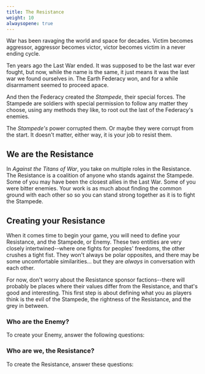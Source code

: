 ```yaml
---
title: The Resistance
weight: 10
alwaysopene: true
---
```


War has been ravaging the world and space for decades. Victim becomes aggressor,
aggressor becomes victor, victor becomes victim in a never ending cycle.

Ten years ago the Last War ended. It was supposed to be the last war ever
fought, but now, while the name is the same, it just means it was the last war
we found ourselves in. The Earth Federacy won, and for a while disarmament
seemed to proceed apace.

And then the Federacy created the _Stampede_, their special forces. The Stampede
are soldiers with special permission to follow any matter they choose, using any
methods they like, to root out the last of the Federacy's enemies.

The _Stampede's_ power corrupted them. Or maybe they were corrupt from the
start. It doesn't matter, either way, it is your job to resist them.

## We are the Resistance

In _Against the Titans of War_, you take on multiple roles in the Resistance.
The Resistance is a coalition of anyone who stands against the Stampede. Some of
you may have been the closest allies in the Last War. Some of you were bitter
enemies. Your work is as much about finding the common ground with each other so
so you can stand strong together as it is to fight the Stampede.

## Creating your Resistance

When it comes time to begin your game, you will need to define your Resistance,
and the Stampede, or Enemy. These two entities are very closely
intertwined--where one fights for peoples' freedoms, the other crushes a tight
fist. They won't always be polar opposites, and there may be some uncomfortable
similarities... but they are _always_ in conversation with each other.

For now, don't worry about the Resistance sponsor factions--there will probably
be places where their values differ from the Resistance, and that's good and
interesting. This first step is about defining what you as players think is the
evil of the Stampede, the rightness of the Resistance, and the grey in between.

### Who are the Enemy?

To create your Enemy, answer the following questions:

### Who are we, the Resistance?

To create the Resistance, answer these questions:


